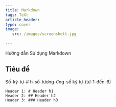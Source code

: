 ```yaml
---
title: Markdown
tags: TeXt
article_header:
type: cover
image:
   src: /images/screenshott.jpg

---
```

Hướng dẫn Sử dụng Markdown
<!--more-->

## Tiêu đề
Số-ký-tự-# h-số-tương-ứng-số ký tự-(từ-1-đến-6)

    Header 1: # Header h1 
    Header 2: ## Header h2 
    Header 3: ### Header h3 

<!--stackedit_data:
eyJoaXN0b3J5IjpbMzU1NTE5MywtMTM4NzI4OTQxNSwtMTk0NT
I4NTUwNV19
-->